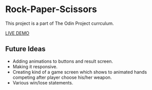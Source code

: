 # Rock-Paper-Scissors

This project is a part of The Odin Project currculum. 

[LIVE DEMO](https://holynekk.github.io/Rock-Paper-Scissors/)


## Future Ideas
- Adding animations to buttons and result screen.
- Making it responsive. 
- Creating kind of a game screen which shows to animated hands competing after player choose his/her weapon.
- Various win/lose statements.